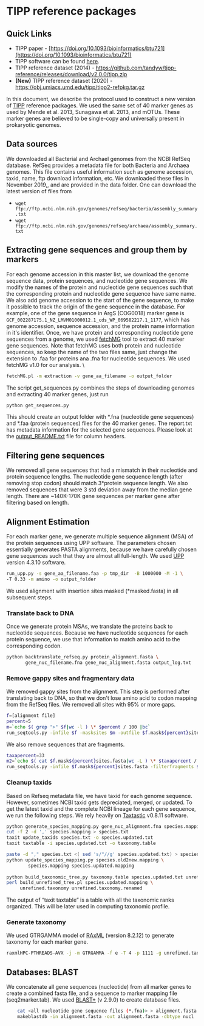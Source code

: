 # TIPP reference packages 

## Quick Links
- TIPP paper - [https://doi.org/10.1093/bioinformatics/btu721](https://doi.org/10.1093/bioinformatics/btu721)
- TIPP software can be found [here](https://github.com/smirarab/sepp/blob/master/README.TIPP.md).
- TIPP reference dataset (2014) - https://github.com/tandyw/tipp-reference/releases/download/v2.0.0/tipp.zip
- **(New)** TIPP reference dataset (2020) - https://obj.umiacs.umd.edu/tipp/tipp2-refpkg.tar.gz 
<!---
- **(New)** Sparse TIPP reference dataset 1 (2020); contains only one sequence per species - ADD LINK
- **(New)** Sparse TIPP reference dataset 1 (2020); contains only two sequences per genus - ADD LINK
--->

In this document, we describe the protocol used to construct a new version of [TIPP](https://doi.org/10.1093/bioinformatics/btu721) reference packages. We used the same set of 40 marker genes as used by Mende et al. 2013, Sunagawa et al. 2013, and mOTUs. These marker genes are believed to be single-copy and universally present in prokaryotic genomes. 

## Data sources
We downloaded all Bacterial and Archael genomes from the NCBI RefSeq database. RefSeq provides a metadata file for both Bacteria and Archaea genomes. This file contains useful information such as genome accession, taxid, name, ftp download information, etc. We downloaded these files in November 2019,, and are provided in the data folder. One can download the latest version of files from
- `wget ftp://ftp.ncbi.nlm.nih.gov/genomes/refseq/bacteria/assembly_summary.txt`
- `wget ftp://ftp.ncbi.nlm.nih.gov/genomes/refseq/archaea/assembly_summary.txt`

## Extracting gene sequences and group them by markers
For each genome accession in this master list, we download the genome sequence data, protein sequences, and nucleotide gene sequences. We modify the names of the protein and nucleotide gene sequences such that the corresponding protein and nucleotide gene sequence have same name. We also add genome accession to the start of the gene sequence, to make it possible to track the origin of the gene sequence in the database.
For example, one of the gene sequence in ArgS (COG0018) marker gene is `GCF_002287175.1_NZ_LMVM01000012.1_cds_WP_069582217.1_1177`, which has genome accession, sequence accession, and the protein name information in it's identifier. 
Once, we have protein and corresponding nucleotide gene sequences from a genome, we used [fetchMG](http://vm-lux.embl.de/~mende/fetchMG/about.html) tool to extract 40 marker gene sequences. Note that fetchMG uses both protein and nucleotide sequences, so keep the name of the two files same, just change the extension to .faa for proteins ana .fna for nucleotide sequences. We used fetchMG v1.0 for our analysis. \
```bash
fetchMG.pl -m extraction -v gene_aa_filename -o output_folder
```

The script get_sequences.py combines the steps of downloading genomes and extracting 40 marker genes, just run
```bash
python get_sequences.py
```
This should create an output folder with \*.fna (nucleotide gene sequences) and \*.faa (protein sequences) files for the 40 marker genes. The report.txt has metadata information for the selected gene sequences. Please look at the [output_README.txt](https://github.com/shahnidhi/TIPP_reference_package/blob/master/output_README.txt) file for column headers.  

## Filtering gene sequences
We removed all gene sequences that had a mismatch in their nucleotide and protein sequence lengths. The nucleotide gene sequence length (after removing stop codon) should match 3\*protein sequence length. We also removed sequences that were 3 std deviation away from the median gene length. There are ~140K-170K gene sequences per marker gene after filtering based on length. 

## Alignment Estimation
For each marker gene, we generate multiple sequence alignment (MSA) of the protein sequences using UPP software. The parameters chosen essentially generates PASTA alignments, because we have carefully chosen gene sequences such that they are almost all full-length. We used [UPP](https://github.com/smirarab/sepp/blob/master/README.UPP.md) version 4.3.10 software.

```bash
run_upp.py -s gene_aa_filename.faa -p tmp_dir  -B 1000000 -M -1 \
-T 0.33 -m amino -o output_folder
```

We used alignment with insertion sites masked (\*masked.fasta) in all subsequent steps.
### Translate back to DNA
Once we generate protein MSAs, we translate the proteins back to nucleotide sequences. Because we have nucleotide sequences for each protein sequence, we use that information to match amino acid to the corresponding codon. 
```bash
python backtranslate_refseq.py protein_alignment.fasta \
       gene_nuc_filename.fna gene_nuc_alignment.fasta output_log.txt
```
### Remove gappy sites and fragmentary data
We removed gappy sites from the alignment. This step is performed after translating back to DNA, so that we don't lose amino acid to codon mapping from the RefSeq files. 
We removed all sites with 95% or more gaps.
```bash
f=[alignment file]
percent=5
m=`echo $( grep ">" $f|wc -l ) \* $percent / 100 |bc`
run_seqtools.py -infile $f -masksites $m -outfile $f.mask${percent}sites.fasta
```
We also remove sequences that are fragments.
```bash
taxapercent=33 
m2=`echo $( cat $f.mask${percent}sites.fasta|wc -L ) \* $taxapercent / 100 |bc`
run_seqtools.py -infile $f.mask${percent}sites.fasta -filterfragments $m2 -outfile $out
```
### Cleanup taxids
Based on Refseq metadata file, we have taxid for each genome sequence. However, sometimes NCBI taxid gets depreciated, merged, or updated. To get the latest taxid and the complete NCBI lineage for each gene sequence, we run the following steps. We rely heavily on [Taxtastic](http://fhcrc.github.io/taxtastic/) v0.8.11 software. 
```bash
python generate_species_mapping.py gene_nuc_alignment.fna species.mapping
cut -f 2 -d ',' species.mapping > species.txt
taxit update_taxids species.txt -o species.updated.txt
taxit taxtable -i species.updated.txt -o taxonomy.table

paste -d "," species.txt <( sed 's/"//g' species.updated.txt) > species.old2new.mapping
python update_species_mapping.py species.old2new.mapping \ 
        species.mapping species.updated.mapping
        
python build_taxonomic_tree.py taxonomy.table species.updated.txt unrefined.taxonomy
perl build_unrefined_tree.pl species.updated.mapping \ 
     unrefined.taxonomy unrefined.taxonomy.renamed
```
The output of “taxit taxtable” is a table with all the taxonomic ranks organized. This will be later used in computing taxonomic profile. 
### Generate taxonomy
We used GTRGAMMA model of [RAxML](https://github.com/stamatak/standard-RAxML) (version 8.2.12) to generate taxonomy for each marker gene.
```bash
raxmlHPC-PTHREADS-AVX -j -m GTRGAMMA -f e -T 4 -p 1111 -g unrefined.taxonomy.renamed -s gene_nuc_alignment.fasta -n unrefined_optimized -w ${work}/raxml_output
```
<!---
This section just tracks how to create refined taxonomic trees.
We used GTRCAT and GTRGAMMA model of [RAxML](https://github.com/stamatak/standard-RAxML) (version 8.2.12) to generate refined taxonomy for each marker gene. 

```bash
raxmlHPC-PTHREADS-AVX -j -m GTRCAT -F -T 4 -p 1111 -g unrefined.taxonomy.renamed \
           -s gene_nuc_alignment.fasta -n refined -w ${work}/raxml_output/

raxmlHPC-PTHREADS-AVX -j -m GTRGAMMA -f e -t RAxML_result.refined -T 4 -p 1111 \
           -s gene_nuc_alignment.fasta -n optimized -w ${work}/raxml_output
```
--->
<!--- 
### Generate ML gene trees
We also generate a maximum likelihood gene tree for each marker gene. 
```bash
raxmlHPC-PTHREADS-AVX -j -m GTRCAT -F -T 4 -p 1111 \ 
           -s gene_nuc_alignment.fasta -n mlgene -w {work}/raxml_output_mlgene/

raxmlHPC-PTHREADS-AVX -j -m GTRGAMMA -f e -t RAxML_result.mlgene -T 4 -p 1111 \ 
         -s gene_nuc_alignment.fasta -n optimized -w ${work}/raxml_output_mlgene/
```
--->
## Databases: BLAST
We concatenate all gene sequences (nucleotide) from all marker genes to create a combined fasta file, and a sequence to marker mapping file (seq2marker.tab).
We used [BLAST+](https://blast.ncbi.nlm.nih.gov/Blast.cgi?PAGE_TYPE=BlastDocs&DOC_TYPE=Download) (v 2.9.0) to create database files.
```bash
    cat <all nucleotide gene sequence files (*.fna)> > alignment.fasta
    makeblastdb -in alignment.fasta -out alignment.fasta -dbtype nucl
```


